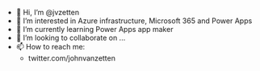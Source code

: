 - 👋 Hi, I’m @jvzetten
- 👀 I’m interested in Azure infrastructure, Microsoft 365 and Power Apps
- 🌱 I’m currently learning Power Apps app maker
- 💞️ I’m looking to collaborate on ...
- 📫 How to reach me:
  - twitter.com/johnvanzetten

<!---
jvzetten/jvzetten is a ✨ special ✨ repository because its `README.md` (this file) appears on your GitHub profile.
You can click the Preview link to take a look at your changes.
--->
